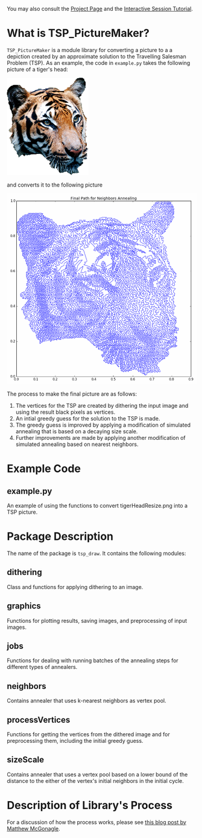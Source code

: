 You may also consult the [Project Page](https://matthewmcgonagle.github.io/TSP_PictureMaker/) and the 
[Interactive Session Tutorial](https://matthewmcgonagle.github.io/TSP_PictureMaker/tutorial.html).

# What is TSP_PictureMaker?
`TSP_PictureMaker` is a module library for converting a picture to a a depiction created by an approximate solution
to the Travelling Salesman Problem (TSP). As an example, the code in `example.py` takes the following picture of a tiger's head:

![Original Tiger Head](tigerHeadResize.png)

and converts it to the following picture

![Approximate Solution to TSP for Tiger Head](docs/finalCycle.png)

The process to make the final picture are as follows:
1. The vertices for the TSP are created by dithering the input image and using the result black pixels as vertices.
2. An intial greedy guess for the solution to the TSP is made.
3. The greedy guess is improved by applying a modification of simulated annealing that is based on a decaying 
size scale.
4. Further improvements are made by applying another modification of simulated annealing based on nearest neighbors. 

# Example Code

## example.py

An example of using the functions to convert tigerHeadResize.png into a TSP picture.

# Package Description 

The name of the package is `tsp_draw`. It contains the following modules:

## dithering

Class and functions for applying dithering to an image.

## graphics

Functions for plotting results, saving images, and preprocessing of input images.

## jobs

Functions for dealing with running batches of the annealing steps for different types of annealers.

## neighbors

Contains annealer that uses k-nearest neighbors as vertex pool.

## processVertices

Functions for getting the vertices from the dithered image and for preprocessing them, including the
initial greedy guess. 

## sizeScale

Contains annealer that uses a vertex pool based on a lower bound of the distance to the either of
the vertex's initial neighbors in the initial cycle. 

# Description of Library's Process

For a discussion of how the process works, please see [this blog post by Matthew McGonagle](https://matthewmcgonagle.github.io/blog/2018/06/09/TSPArtModifiedAnnealing).
